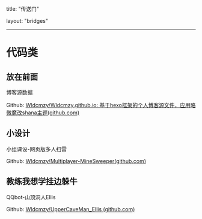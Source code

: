 title: "传送门"

layout: "bridges"


---

# 代码类

## 放在前面

博客源数据

Github: [Wldcmzy/Wldcmzy.github.io: 基于hexo框架的个人博客源文件，应用略微魔改shana主题(github.com)](https://github.com/Wldcmzy/Wldcmzy.github.io)

## 小设计

小组课设-网页版多人扫雷

Github: [Wldcmzy/Multiplayer-MineSweeper(github.com)](https://github.com/Wldcmzy/Multiplayer-MineSweeper)

## 教练我想学挂边躲牛

QQbot-山顶洞人Ellis

Github: [Wldcmzy/UpperCaveMan_Ellis (github.com)](https://github.com/Wldcmzy/UpperCaveMan_Ellis)